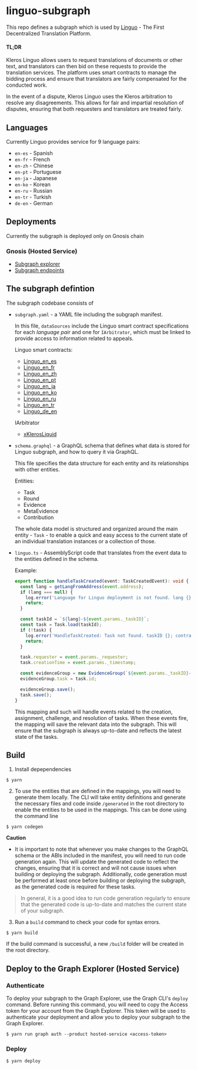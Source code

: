 # linguo-subgraph
This repo defines a subgraph which is used by [Linguo](https://linguo.kleros.io/) - The First Decentralized Translation Platform.

#### TL;DR
Kleros Linguo allows users to request translations of documents or other text, and translators can then bid on these requests to provide the translation services. The platform uses smart contracts to manage the bidding process and ensure that translators are fairly compensated for the conducted work. 

In the event of a dispute, Kleros Linguo uses the Kleros arbitration to resolve any disagreements. This allows for fair and impartial resolution of disputes, ensuring that both requesters and translators are treated fairly.

## Languages
Currently Linguo provides service for 9 language pairs:
* `en-es` - Spanish
* `en-fr` - French
* `en-zh` - Chinese
* `en-pt` - Portuguese
* `en-ja` - Japanese
* `en-ko` - Korean
* `en-ru` - Russian
* `en-tr` - Turkish
* `de-en` - German


## Deployments

Currently the subgraph is deployed only on Gnosis chain
### Gnosis (Hosted Service)
- [Subgraph explorer](https://thegraph.com/explorer/subgraph/kleros/linguo-gnosis)
- [Subgraph endpoints](https://api.thegraph.com/subgraphs/name/kleros/linguo-gnosis)

## The subgraph defintion
The subgraph codebase consists of
- `subgraph.yaml` - a YAML file including the subgraph manifest.

    In this file, `dataSources` include the Linguo smart contract specifications for each _language pair_ and one for `IArbitrator`, which must be linked to provide access to information related to appeals.

    Linguo smart contracts:
    * [Linguo_en_es](https://gnosisscan.io/address/0xa2bfff0553de7405781fe0c39c04a383f04b9c80)
    * [Linguo_en_fr](https://gnosisscan.io/address/0x464c84c41f3C25Ba5a75B006D8B20600A8777306)
    * [Linguo_en_zh](https://gnosisscan.io/address/0x0B928165A67df8254412483ae8C3b8cc7F2b4D36)
    * [Linguo_en_pt](https://gnosisscan.io/address/0xFE721DD8Ac8e47A4228A6147A25C65136f213EaA)
    * [Linguo_en_ja](https://gnosisscan.io/address/0x852550982e0984F9CCeF18a7276D35AFDc30242c)
    * [Linguo_en_ko](https://gnosisscan.io/address/0xD67C12734dC12240a6324Db63ccd426964B71Fe7)
    * [Linguo_en_ru](https://gnosisscan.io/address/0x44863f5b7AAb7ceE181C0d84E244540125eF7AF7)
    * [Linguo_en_tr](https://gnosisscan.io/address/0x1D48a279966f37385b4AB963530C6dC813b3A8Df)
    * [Linguo_de_en](https://gnosisscan.io/address/0xc3162705Af0e10108FF837E450A14669b2711129)
    
    IArbitrator
    * [xKlerosLiquid](https://gnosisscan.io/address/0x9C1dA9A04925bDfDedf0f6421bC7EEa8305F9002)
   


- `schema.graphql` - a GraphQL schema that defines what data is stored for Linguo subgraph, and how to query it via GraphQL.

    This file specifies the data structure for each entity and its relationships with other entities.
    
    Entities:
    * Task
    * Round
    * Evidence
    * MetaEvidence
    * Contribution
    
    The whole data model is structured and organized around the main entity - `Task` - to enable a quick and easy access to the current state of an individual translation instances or a collection of those.
    
    
- `linguo.ts` - AssemblyScript code that translates from the event data to the entities defined in the schema.

    Example:
    ```typescript
    export function handleTaskCreated(event: TaskCreatedEvent): void {
      const lang = getLangFromAddress(event.address);
      if (lang === null) {
        log.error('Language for Linguo deployment is not found. lang {}; contract {}', [lang, event.address.toHexString()]);
        return;
      }

      const taskId = `${lang}-${event.params._taskID}`;
      const task = Task.load(taskId);
      if (!task) {
        log.error('HandleTaskCreated: Task not found. taskID {}; contract {}', [taskId, event.address.toHexString()]);
        return;
      }

      task.requester = event.params._requester;
      task.creationTime = event.params._timestamp;

      const evidenceGroup = new EvidenceGroup(`${event.params._taskID}-${event.address.toHexString()}`);
      evidenceGroup.task = task.id;

      evidenceGroup.save();
      task.save();
    }
    ```
    This mapping and such will handle events related to the creation, assignment, challenge, and resolution of tasks. When these events fire, the mapping will save the relevant data into the subgraph. This will ensure that the subgraph is always up-to-date and reflects the latest state of the tasks.

## Build
1. Install depependencies
```
$ yarn
```

2. To use the entities that are defined in the mappings, you will need to generate them locally. The CLI will take entity definitions and generate the necessary files and code inside `/generated` in the root directory to enable the entities to be used in the mappings. This can be done using the command line
```
$ yarn codegen
```

**Caution**

   - It is important to note that whenever you make changes to the GraphQL schema or the ABIs included in the manifest, you will need to run code generation again. This will update the generated code to reflect the changes, ensuring that it is correct and will not cause issues when building or deploying the subgraph. Additionally, code generation must be performed at least once before building or deploying the subgraph, as the generated code is required for these tasks. 
  
  > In general, it is a good idea to run code generation regularly to ensure that the generated code is up-to-date and matches the current state of your subgraph.
  

3. Run a `build` command to check your code for syntax errors.
```
$ yarn build
```
If the build command is successful, a new `/build` folder will be created in the root directory. 


## Deploy to the Graph Explorer (Hosted Service)

### Authenticate
To deploy your subgraph to the Graph Explorer, use the Graph CLI's `deploy` command. Before running this command, you will need to copy the Access token for your account from the Graph Explorer. This token will be used to authenticate your deployment and allow you to deploy your subgraph to the Graph Explorer.
```
$ yarn run graph auth --product hosted-service <access-token>
```

### Deploy
```
$ yarn deploy
```
